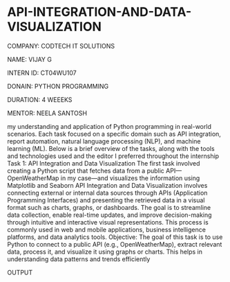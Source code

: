 # API-INTEGRATION-AND-DATA-VISUALIZATION

COMPANY: CODTECH IT SOLUTIONS

NAME: VIJAY G

INTERN ID:  CT04WU107

DONAIN: PYTHON PROGRAMMING

DURATION: 4 WEEEKS

MENTOR: NEELA SANTOSH

my understanding and application of Python programming in real-world scenarios. Each task focused on a specific domain such as API integration, report automation, natural language processing (NLP), and machine learning (ML). Below is a brief overview of the tasks, along with the tools and technologies used and the editor I preferred throughout the internship
Task 1: API Integration and Data Visualization
The first task involved creating a Python script that fetches data from a public API—OpenWeatherMap in my case—and visualizes the information using Matplotlib and Seaborn
API Integration and Data Visualization involves connecting external or internal data sources through APIs (Application Programming Interfaces) and presenting the retrieved data in a visual format such as charts, graphs, or dashboards. The goal is to streamline data collection, enable real-time updates, and improve decision-making through intuitive and interactive visual representations. This process is commonly used in web and mobile applications, business intelligence platforms, and data analytics tools.
Objective:
The goal of this task is to use Python to connect to a public API (e.g., OpenWeatherMap), extract relevant data, process it, and visualize it using graphs or charts. This helps in understanding data patterns and trends efficiently

OUTPUT

